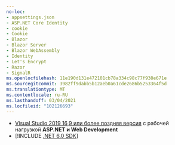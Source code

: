 ```yaml
---
no-loc:
- appsettings.json
- ASP.NET Core Identity
- cookie
- Cookie
- Blazor
- Blazor Server
- Blazor WebAssembly
- Identity
- Let's Encrypt
- Razor
- SignalR
ms.openlocfilehash: 11e190d131e472101cb78a334c98c77f938e671e
ms.sourcegitcommit: 3982ff9dabb5b12aeb0a61cde2686b5253364f5d
ms.translationtype: MT
ms.contentlocale: ru-RU
ms.lasthandoff: 03/04/2021
ms.locfileid: "102126693"
---
```

* [Visual Studio 2019 16,9 или более поздняя версия](https://visualstudio.microsoft.com/downloads/?utm_medium=microsoft&utm_source=docs.microsoft.com&utm_campaign=inline+link&utm_content=download+vs2019) с рабочей нагрузкой **ASP.NET и Web Development**
* [!INCLUDE [.NET 6.0 SDK](~/includes/6.0-SDK.md)]
